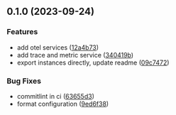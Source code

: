 

## 0.1.0 (2023-09-24)


### Features

* add otel services ([12a4b73](https://github.com/ignaciojcano/nestjs-opentelemetry/commit/12a4b73b34104338059d741d7f21a2f1e6647b07))
* add trace and metric service ([340419b](https://github.com/ignaciojcano/nestjs-opentelemetry/commit/340419b70d5843abbf4933bba2678ce94d61ebd5))
* export instances directly, update readme ([09c7472](https://github.com/ignaciojcano/nestjs-opentelemetry/commit/09c7472763ddbbcfd63d5ae012e2270cd9d620a8))


### Bug Fixes

* commitlint in ci ([63655d3](https://github.com/ignaciojcano/nestjs-opentelemetry/commit/63655d347a1fff77bb32bdb2b1da8a6e61d5ed51))
* format configuration ([9ed6f38](https://github.com/ignaciojcano/nestjs-opentelemetry/commit/9ed6f38182332d14042ae105e470461e454986df))